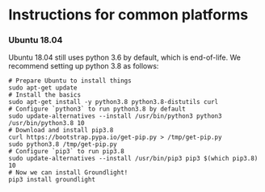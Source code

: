 # Instructions for common platforms

### Ubuntu 18.04

Ubuntu 18.04 still uses python 3.6 by default, which is end-of-life. We recommend setting up python 3.8 as follows:

```shell
# Prepare Ubuntu to install things
sudo apt-get update
# Install the basics
sudo apt-get install -y python3.8 python3.8-distutils curl
# Configure `python3` to run python3.8 by default
sudo update-alternatives --install /usr/bin/python3 python3 /usr/bin/python3.8 10
# Download and install pip3.8
curl https://bootstrap.pypa.io/get-pip.py > /tmp/get-pip.py
sudo python3.8 /tmp/get-pip.py
# Configure `pip3` to run pip3.8
sudo update-alternatives --install /usr/bin/pip3 pip3 $(which pip3.8) 10
# Now we can install Groundlight!
pip3 install groundlight
```

